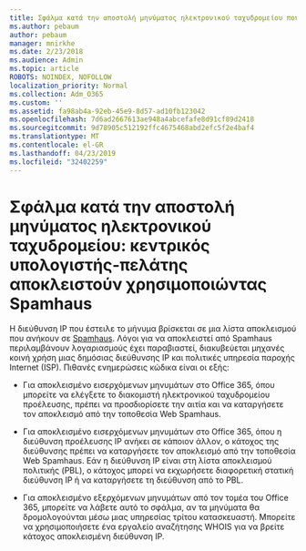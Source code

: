 ```yaml
---
title: Σφάλμα κατά την αποστολή μηνύματος ηλεκτρονικού ταχυδρομείου που αποκλείονται από το SpamHaus
ms.author: pebaum
author: pebaum
manager: mnirkhe
ms.date: 2/23/2018
ms.audience: Admin
ms.topic: article
ROBOTS: NOINDEX, NOFOLLOW
localization_priority: Normal
ms.collection: Adm_O365
ms.custom: ''
ms.assetid: fa98ab4a-92eb-45e9-8d57-ad10fb123042
ms.openlocfilehash: 7d6ad2667613ae948a4abcefafe8d91cf89d2418
ms.sourcegitcommit: 9d78905c512192ffc4675468abd2efc5f2e4baf4
ms.translationtype: MT
ms.contentlocale: el-GR
ms.lasthandoff: 04/23/2019
ms.locfileid: "32402259"
---
```

# <a name="error-sending-email-client-host-blocked-using-spamhaus"></a>Σφάλμα κατά την αποστολή μηνύματος ηλεκτρονικού ταχυδρομείου: κεντρικός υπολογιστής-πελάτης αποκλειστούν χρησιμοποιώντας Spamhaus

Η διεύθυνση IP που έστειλε το μήνυμα βρίσκεται σε μια λίστα αποκλεισμού που ανήκουν σε [Spamhaus](https://go.microsoft.com/fwlink/p/?linkid=123245). Λόγοι για να αποκλειστεί από Spamhaus περιλαμβάνουν λογαριασμούς έχει παραβιαστεί, διακυβεύεται μηχανές κοινή χρήση μιας δημόσιας διεύθυνσης IP και πολιτικές υπηρεσία παροχής Internet (ISP). Πιθανές ενημερώσεις κώδικα είναι οι εξής:
  
- Για αποκλεισμένο εισερχόμενων μηνυμάτων στο Office 365, όπου μπορείτε να ελέγξετε το διακομιστή ηλεκτρονικού ταχυδρομείου προέλευσης, πρέπει να προσδιορίσετε την αιτία και να καταργήσετε τον αποκλεισμό από την τοποθεσία Web Spamhaus.
    
- Για αποκλεισμένο εισερχόμενων μηνυμάτων στο Office 365, όπου η διεύθυνση προέλευσης IP ανήκει σε κάποιον άλλον, ο κάτοχος της διεύθυνσης πρέπει να καταργήσετε τον αποκλεισμό από την τοποθεσία Web Spamhaus. Εάν η διεύθυνση IP είναι στη λίστα αποκλεισμού πολιτικής (PBL), ο κάτοχος μπορεί να εκχωρήσετε διαφορετική στατική διεύθυνση IP ή να καταργήσετε τη διεύθυνση από το PBL.
    
- Για αποκλεισμένο εξερχόμενων μηνυμάτων από τον τομέα του Office 365, μπορείτε να λάβετε αυτό το σφάλμα, αν τα μηνύματα θα δρομολογούνται μέσω μιας υπηρεσίας τρίτου κατασκευαστή. Μπορείτε να χρησιμοποιήσετε ένα εργαλείο αναζήτησης WHOIS για να βρείτε κάτοχος αποκλεισμένη διεύθυνση IP.
    

